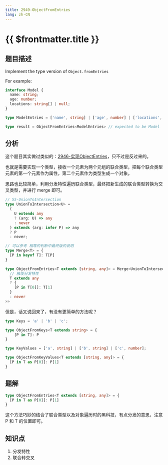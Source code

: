 ```yaml
---
title: 2949-ObjectFromEntries
lang: zh-CN
---
```


# {{ $frontmatter.title }}

## 题目描述

Implement the type version of ```Object.fromEntries```

For example:

```typescript
interface Model {
  name: string;
  age: number;
  locations: string[] | null;
}

type ModelEntries = ['name', string] | ['age', number] | ['locations', string[] | null];

type result = ObjectFromEntries<ModelEntries> // expected to be Model
```

## 分析

这个题目其实做过类似的：[2946-实现ObjectEntries](/medium/2946-实现ObjectEntries.md)，只不过是反过来的。

也就是需要实现一个类型，接收一个元素为两个元组的联合类型，把每个联合类型元素的第一个元素作为属性，第二个元素作为类型生成一个对象。

思路也比较简单，利用分发特性遍历联合类型，最终把新生成的联合类型转换为交叉类型，并进行 merge 即可。

```ts
// 55-UnionToIntersection
type UnionToIntersection<U> =
  (
    U extends any
    ? (arg: U) => any
    : never
  ) extends (arg: infer P) => any
  ? P
  : never;

// 可以参考 相等的判断中最终版的说明
type Merge<T> = {
  [P in keyof T]: T[P]
}

type ObjectFromEntries<T extends [string, any]> = Merge<UnionToIntersection<
  // 触发分发特性
  T extends any
  ? {
    [P in T[0]]: T[1]
  }
  : never
>>
```

但是，话又说回来了，有没有更简单的方法呢？

```ts
type Keys = 'a' | 'b' | 'c';

type ObjectFromKeys<T extends string> = {
    [P in T]: P
}

type KeyValues = ['a', string] | ['b', string] | ['c', number];

type ObjectFromKeyValues<T extends [string, any]> = {
  [P in T as P[0]]: P[1]
}
```

## 题解

```ts
type ObjectFromEntries<T extends [string, any]> = {
  [P in T as P[0]]: P[1]
}
```

这个方法巧妙的结合了联合类型以及对象遍历时的黑科技，有点分发的意思，注意 P 和 T 的位置即可。

## 知识点

1. 分发特性
2. 联合转交叉